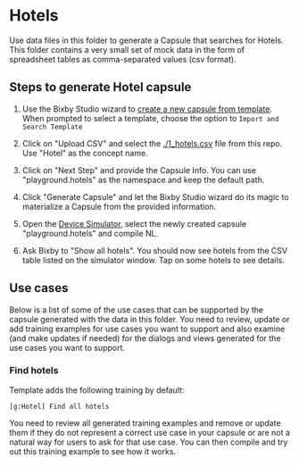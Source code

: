 # Hotels
Use data files in this folder to generate a Capsule that
searches for Hotels. This folder contains a very small set of mock data in the form of spreadsheet tables as comma-separated values (csv format). 

## Steps to generate Hotel capsule
1. Use the Bixby Studio wizard to [create a new capsule from template](https://bixbydevelopers.com/dev/docs/sample-capsules/templates).
When prompted to select a template, choose the option to `Import and Search Template`

2. Click on "Upload CSV" and select the
[./1_hotels.csv](./1_hotels.csv) file from this repo. Use "Hotel" as the
concept name.

3. Click on "Next Step" and provide the Capsule Info. You can use
"playground.hotels" as the namespace and keep the default path.

4. Click "Generate Capsule" and let the Bixby Studio wizard do its magic to
materialize a Capsule from the provided information.

5. Open the [Device
Simulator](https://bixbydevelopers.com/dev/docs/dev-guide/developers/ide.simulator),
select the newly created capsule "playground.hotels" and compile NL.

6. Ask Bixby to "Show all hotels". You should now see hotels from the CSV
table listed on the simulator window. Tap on some hotels to see details. 

## Use cases
Below is a list of some of the use cases that can be supported by the capsule generated with the data in this folder.
You need to review, update or add training examples for use cases you want to support and also examine (and make updates if needed) for the dialogs and views generated for the use cases you want to support.

### Find hotels
Template adds the following training by default:

```
[g:Hotel] Find all hotels
```

You need to review all generated training examples and remove or update them if they do not represent a correct use case in your capsule or are not a natural way for users to ask for that use case.
You can then compile and try out this training example to see how it works.
